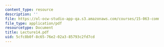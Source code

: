 ```yaml
---
content_type: resource
description: ''
file: https://ol-ocw-studio-app-qa.s3.amazonaws.com/courses/15-063-communicating-with-data-summer-2003/5cfc8b0f8c6576e202a385793c2fd7cd_Lecture14.pdf
file_type: application/pdf
resourcetype: Document
title: Lecture14.pdf
uid: 5cfc8b0f-8c65-76e2-02a3-85793c2fd7cd
---
```

